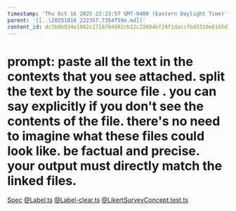```yaml
---
timestamp: 'Thu Oct 16 2025 22:23:57 GMT-0400 (Eastern Daylight Time)'
parent: '[[..\20251016_222357.7354f59e.md]]'
content_id: dc3b0b934e1082c2718784982cb12c22684bf29f1daccfbd3310e8165d14f812
---
```


# prompt: paste all the text in the contexts that you see attached. split the text by the source file . you can say explicitly if you don't see the contents of the file. there's no need to imagine what these files could look like. be factual and precise. your output must directly match the linked files.

[Spec](Spec.md)
[@Label.ts](/src/concepts/FlashFinance/Label/label.ts)
[@Label-clear.ts](/src/concepts/FlashFinance/Label/test-AI/label-clear.ts)
[@LikertSurveyConcept.test.ts](/src/concepts/LikertSurvey/LikertSurveyConcept.test.ts)
